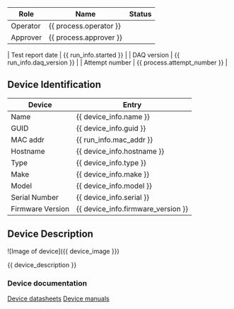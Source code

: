 |  Role  |      Name              | Status |
|--------|------------------------|--------|
|Operator| {{ process.operator }} |        |
|Approver| {{ process.approver }} |        |

| Test report date | {{ run_info.started }} |
| DAQ version      | {{ run_info.daq_version }} |
| Attempt number   | {{ process.attempt_number }} |

## Device Identification  

| Device            | Entry              |
|-------------------|--------------------|
| Name              | {{ device_info.name }} |
| GUID              | {{ device_info.guid }} |
| MAC addr          | {{ run_info.mac_addr }} |
| Hostname          | {{ device_info.hostname }} |
| Type              | {{ device_info.type }} |
| Make              | {{ device_info.make }} |
| Model             | {{ device_info.model }} |
| Serial Number     | {{ device_info.serial }} |
| Firmware Version  | {{ device_info.firmware_version }} |

## Device Description

![Image of device]({{ device_image }})

{{ device_description }}


### Device documentation

[Device datasheets]({{device_datasheets_folder}})
[Device manuals]({{device_manuals_folder}})
